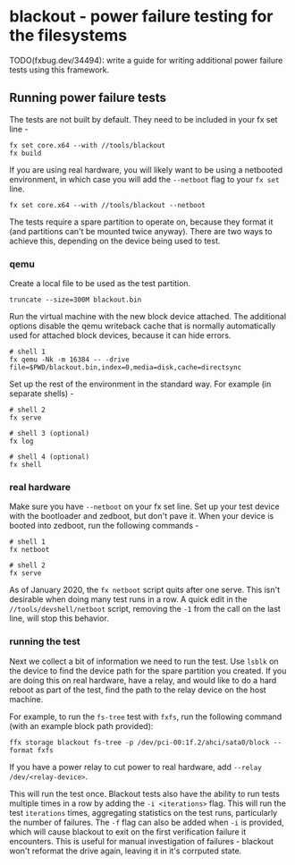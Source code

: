 # blackout - power failure testing for the filesystems

TODO(fxbug.dev/34494): write a guide for writing additional power failure tests using this framework.

## Running power failure tests

The tests are not built by default. They need to be included in your fx set line -

```
fx set core.x64 --with //tools/blackout
fx build
```

If you are using real hardware, you will likely want to be using a netbooted environment, in which case you will add the `--netboot` flag to your `fx set` line.

```
fx set core.x64 --with //tools/blackout --netboot
```

The tests require a spare partition to operate on, because they format it (and partitions can't
be mounted twice anyway). There are two ways to achieve this, depending on the device being used
to test.

### qemu

Create a local file to be used as the test partition.

```
truncate --size=300M blackout.bin
```

Run the virtual machine with the new block device attached. The additional options disable the
qemu writeback cache that is normally automatically used for attached block devices, because it
can hide errors.

```
# shell 1
fx qemu -Nk -m 16384 -- -drive file=$PWD/blackout.bin,index=0,media=disk,cache=directsync
```

Set up the rest of the environment in the standard way. For example (in separate shells) -

```
# shell 2
fx serve
```
```
# shell 3 (optional)
fx log
```
```
# shell 4 (optional)
fx shell
```

### real hardware

Make sure you have `--netboot` on your fx set line. Set up your test device with the bootloader
and zedboot, but don't pave it. When your device is booted into zedboot, run the following
commands -

```
# shell 1
fx netboot
```
```
# shell 2
fx serve
```

As of January 2020, the `fx netboot` script quits after one serve. This isn't desirable when
doing many test runs in a row. A quick edit in the `//tools/devshell/netboot` script, removing
the `-1` from the call on the last line, will stop this behavior.

### running the test

Next we collect a bit of information we need to run the test. Use `lsblk` on the device to find
the device path for the spare partition you created. If you are doing this on real hardware, have a
relay, and would like to do a hard reboot as part of the test, find the path to the relay device on
the host machine.

For example, to run the `fs-tree` test with `fxfs`, run the following command (with an example block
path provided):

```
ffx storage blackout fs-tree -p /dev/pci-00:1f.2/ahci/sata0/block --format fxfs
```

If you have a power relay to cut power to real hardware, add `--relay /dev/<relay-device>`.

This will run the test once. Blackout tests also have the ability to run tests multiple times in
a row by adding the `-i <iterations>` flag. This will run the test `iterations` times,
aggregating statistics on the test runs, particularly the number of failures. The `-f` flag can
also be added when `-i` is provided, which will cause blackout to exit on the first verification
failure it encounters. This is useful for manual investigation of failures - blackout won't
reformat the drive again, leaving it in it's corrputed state.
